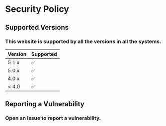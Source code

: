# Security Policy

## Supported Versions

### This website is supported by all the versions in all the systems.

| Version | Supported          |
| ------- | ------------------ |
| 5.1.x   | :white_check_mark: |
| 5.0.x   | :white_check_mark:                |
| 4.0.x   | :white_check_mark: |
| < 4.0   | :white_check_mark:                |

## Reporting a Vulnerability

### Open an issue to report a vulnerability.
